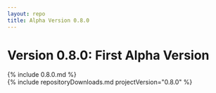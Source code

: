 ```yaml
---
layout: repo
title: Alpha Version 0.8.0
---
```


# Version 0.8.0: First Alpha Version
{% include 0.8.0.md %}  
{% include repositoryDownloads.md projectVersion="0.8.0" %}